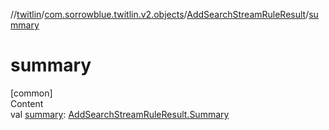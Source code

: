 //[twitlin](../../index.md)/[com.sorrowblue.twitlin.v2.objects](../index.md)/[AddSearchStreamRuleResult](index.md)/[summary](summary.md)



# summary  
[common]  
Content  
val [summary](summary.md): [AddSearchStreamRuleResult.Summary](-summary/index.md)  



